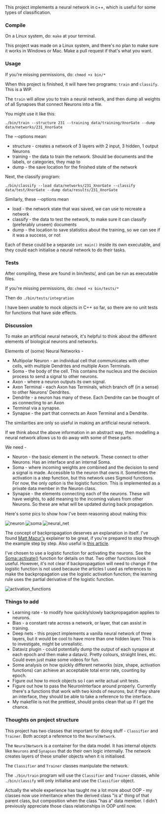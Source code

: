 This project implements a neural network in c++, which is useful for some types of classification.

### Compile

On a Linux system, do: `make` at your terminal.

This project was made on a Linux system, and there's no plan to make sure it works in Windows or
Mac. Make a pull request if that's what you want.

### Usage

If you're missing permissions, do: `chmod +x bin/*`

When this project is finished, it will have two programs: `train` and `classify`. This is a WIP.

The `train` will allow you to train a neural network, and then dump all weights of all Synapses that
connect Neurons into a file.

You might use it like this:

    ./bin/train --structure 231 --training data/training/XnorGate --dump data/networks/231_XnorGate

The --options mean:

- structure - creates a network of 3 layers with 2 input, 3 hidden, 1 output Neurons
- training - the data to train the network. Should be documents and the labels, or categories, they
  map to
- dump - the save location for the finished state of the network

Next, the classify program:

    ./bin/classify --load data/networks/231_XnorGate --classify data/test/XnorGate --dump data/results/231_XnorGate

Similarly, these --options mean

- load - the network state that was saved, we can use to recreate a network
- classify - the data to test the network, to make sure it can classify (preferably unseen) documents
- dump - the location to save statistics about the training, so we can see if it was a success, or
  not

Each of these could be a separate `int main()` inside its own executable, and they could each
initialise a neural network to do their tasks.

### Tests

After compiling, these are found in bin/tests/, and can be run as executable files.

If you're missing permissions, do: `chmod +x bin/tests/*`

Then do `./bin/tests/integration`

I have been unable to mock objects in C++ so far, so there are no unit tests for functions that have
side effects.

### Discussion

To make an artificial neural network, it's helpful to think about the different elements of biological
neurons and networks.

Elements of (some) Neural Networks -

- Multipolar Neuron - an individual cell that communicates with other cells, with multiple
  Dendrites and multiple Axon Terminals.
- Soma - the body of the cell. This contains the nucleus and the decision process to send a signal to
other neurons.
- Axon - where a neuron outputs its own signal.
- Axon Terminal - each Axon has Terminals, which branch off (in a sense) to other Neurons' Dendrites.
- Dendrite - a neuron has many of these. Each Dendrite can be thought of as connecting to an Axon
- Terminal via a synapse.
- Synapse - the part that connects an Axon Terminal and a Dendrite.

The similarities are only so useful in making an artificial neural network.

If we think about the above information in an abstract way, then modelling a neural network allows
us to do away with some of these parts.

We need -

- Neuron - the basic element in the network. These connect to other Neurons. Has an interface and an
internal Soma.
- Soma - where incoming weights are combined and the decision to send a signal is made. Accessible to
the neuron that owns it. Sometimes the activation is a step function, but this network uses Sigmoid
functions. For now, the only option is the logistic function. This is implemented as a private data
member in the Neuron class.
- Synapse - the elements connecting each of the neurons. These will have weights, to add meaning to
the incoming values from other Neurons. So these are what will be updated during back propagation.

Here's some pics to show how I've been reasoning about making this:

![neuron](docs/neuron.png)
![soma](docs/soma.png)
![neural_net](docs/neural_net.png)

The concept of backpropagation deserves an explanation in itself. I've found
[Matt Mazur's](https://mattmazur.com/2015/03/17/a-step-by-step-backpropagation-example/) explainer
to be great, if you're prepared to step through the example step by step. 
Also useful is [this
article](https://web.archive.org/web/20150317210621/https://www4.rgu.ac.uk/files/chapter3%20-%20bp.pdf).

I've chosen to use a logistic function for activating the neurons. See the 
[Soma::activate()](/src/assets/soma.cpp) function for details on that. Two other functions 
look useful. However, it's not clear if backpropagation will need to change if the logistic function
is not used because the articles I used as references to make the backpropagation use the logistic
activation function; the learning rule uses the partial derivative of the logistic function.

![activation_functions](docs/activation_functions.png)

### Things to add

- Learning rate - to modify how quickly/slowly backpropagation applies to neurons.
- Bias - a constant rate across a network, or layer, that can assist in training.
- Deep nets - this project implements a vanilla neural network of three layers, but it would be
  cool to have more than one hidden layer. This is to investigate, might be unrealistic.
- Dataviz plugin - could potentially dump the output of each synapse at each epoch and then make a
  dataviz. Pretty colours, straight lines, etc. Could even just make some videos for fun.
- Some analysis on how quickly different networks (size, shape, activation functions) can achieve an
  acceptable total error rate, counting by epoch.
- Figure out how to mock objects so I can write actual unit tests.
- Figure out how to pass the NeuronInterface around properly. Currently there's a functions that
  work with two kinds of neurons, but if they share an interface, they should be able to take a
  reference to the interface.
- My makefile is not the prettiest, should probs clean that up if I get the chance.

### Thoughts on project structure

This project has two classes that important for doing stuff - `Classifier` and `Trainer`. Both accept
a reference to the `NeuralNetwork`.

The `NeuralNetwork` is a container for the data model. It has internal objects like `Neurons` and
`Synapses` that do their own logic internally. The network creates layers of these smaller objects
when it is initialised.

The `Classifier` and `Trainer` classes manipulate the network.

The `./bin/train` program will use the `Classifier` and `Trainer` classes, while `./bin/classify`
will only initialise and use the `Classifier` object.

Actually the whole experience has taught me a lot more about OOP - my classes now use inheritance
when the derived class "is a" thing of that parent class, but composition when the class "has a"
data member. I didn't previously appreciate those class relationships in OOP until now.
